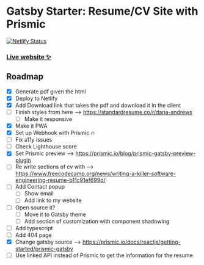 # Gatsby Starter: Resume/CV Site with Prismic

[![Netlify Status](https://api.netlify.com/api/v1/badges/99a743de-c9a7-4f57-a2bc-ff00ee33f1d1/deploy-status)](https://app.netlify.com/sites/emasuriano-cv/deploys)

### [Live website ✨](https://emasuriano-cv.netlify.com)

## Roadmap

- [x] Generate pdf given the html
- [x] Deploy to Netlify
- [x] Add Download link that takes the pdf and download it in the client
- [ ] Finish styles from here --> https://standardresume.co/r/dana-andrews
  - [ ] Make it responsive
- [x] Make it PWA
- [x] Set up Webhook with Prismic 🔥
- [ ] Fix a11y issues
- [ ] Check Lighthouse score
- [x] Set Prismic preview --> https://prismic.io/blog/prismic-gatsby-preview-plugin
- [ ] Re write sections of cv with --> https://www.freecodecamp.org/news/writing-a-killer-software-engineering-resume-b11c91ef699d/
- [ ] Add Contact popup
  - [ ] Show email
  - [ ] Add link to my website
- [ ] Open source it?
  - [ ] Move it to Gatsby theme
  - [ ] Add section of customization with component shadowing
- [ ] Add typescript
- [ ] Add 404 page
- [x] Change gatsby source --> https://prismic.io/docs/reactjs/getting-started/prismic-gatsby
- [ ] Use linked API instead of Prismic to get the information for the resume
